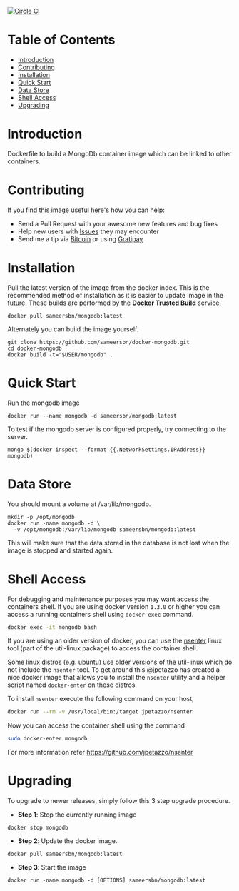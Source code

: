 [![Circle CI](https://circleci.com/gh/sameersbn/docker-mongodb.svg?style=svg)](https://circleci.com/gh/sameersbn/docker-mongodb)

# Table of Contents
- [Introduction](#introduction)
- [Contributing](#contributing)
- [Installation](#installation)
- [Quick Start](#quick-start)
- [Data Store](#data-store)
- [Shell Access](#shell-access)
- [Upgrading](#upgrading)

# Introduction
Dockerfile to build a MongoDb container image which can be linked to other containers.

# Contributing

If you find this image useful here's how you can help:

- Send a Pull Request with your awesome new features and bug fixes
- Help new users with [Issues](https://github.com/sameersbn/docker-mongodb/issues) they may encounter
- Send me a tip via [Bitcoin](https://www.coinbase.com/sameersbn) or using [Gratipay](https://gratipay.com/sameersbn/)

# Installation

Pull the latest version of the image from the docker index. This is the recommended method of installation as it is easier to update image in the future. These builds are performed by the **Docker Trusted Build** service.

```
docker pull sameersbn/mongodb:latest
```

Alternately you can build the image yourself.

```
git clone https://github.com/sameersbn/docker-mongodb.git
cd docker-mongodb
docker build -t="$USER/mongodb" .
```

# Quick Start
Run the mongodb image

```
docker run --name mongodb -d sameersbn/mongodb:latest
```

To test if the mongodb server is configured properly, try connecting to the server.

```
mongo $(docker inspect --format {{.NetworkSettings.IPAddress}} mongodb)
```

# Data Store
You should mount a volume at /var/lib/mongodb.

```
mkdir -p /opt/mongodb
docker run -name mongodb -d \
  -v /opt/mongodb:/var/lib/mongodb sameersbn/mongodb:latest
```

This will make sure that the data stored in the database is not lost when the image is stopped and started again.

# Shell Access

For debugging and maintenance purposes you may want access the containers shell. If you are using docker version `1.3.0` or higher you can access a running containers shell using `docker exec` command.

```bash
docker exec -it mongodb bash
```

If you are using an older version of docker, you can use the [nsenter](http://man7.org/linux/man-pages/man1/nsenter.1.html) linux tool (part of the util-linux package) to access the container shell.

Some linux distros (e.g. ubuntu) use older versions of the util-linux which do not include the `nsenter` tool. To get around this @jpetazzo has created a nice docker image that allows you to install the `nsenter` utility and a helper script named `docker-enter` on these distros.

To install `nsenter` execute the following command on your host,

```bash
docker run --rm -v /usr/local/bin:/target jpetazzo/nsenter
```

Now you can access the container shell using the command

```bash
sudo docker-enter mongodb
```

For more information refer https://github.com/jpetazzo/nsenter

# Upgrading

To upgrade to newer releases, simply follow this 3 step upgrade procedure.

- **Step 1**: Stop the currently running image

```
docker stop mongodb
```

- **Step 2**: Update the docker image.

```
docker pull sameersbn/mongodb:latest
```

- **Step 3**: Start the image

```
docker run -name mongodb -d [OPTIONS] sameersbn/mongodb:latest
```
